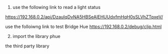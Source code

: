 
1. use the following link to read a light status

https://192.168.0.2/api/DzauIqDvNA5HBSeAlEHUUdxfmHqH0sSLVhZTpxeV/

use the folloiwng link to test Bridge Hue
https://192.168.0.2/debug/clip.html

2. import the library phue

the third party library 